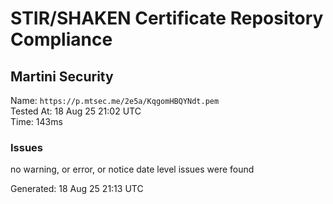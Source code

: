 # STIR/SHAKEN Certificate Repository Compliance

## Martini Security

Name: `https://p.mtsec.me/2e5a/KqgomHBQYNdt.pem`\
Tested At: 18 Aug 25 21:02 UTC\
Time: 143ms

### Issues

no warning, or error, or notice date level issues were found

Generated: 18 Aug 25 21:13 UTC